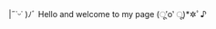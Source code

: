 |˶˙ᵕ˙ )ﾉﾞ Hello and welcome to my page (ू′o‵ ू)*✲ﾟ︎♪︎

<!---
JellyRollJunior/JellyRollJunior is a ✨ special ✨ repository because its `README.md` (this file) appears on your GitHub profile.
You can click the Preview link to take a look at your changes.
--->

